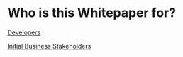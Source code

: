 # Who is this Whitepaper for?

[Developers](Who%20is%20this%20Whitepaper%20for%2006596ffa29e44f4db18c1f88c0b69aef/Developers%205416b69cb9f54082a3c263bec57aef4e.md)

[Initial Business Stakeholders](Who%20is%20this%20Whitepaper%20for%2006596ffa29e44f4db18c1f88c0b69aef/Initial%20Business%20Stakeholders%20663eda9f47b64e2ebbd73cee86954f47.md)